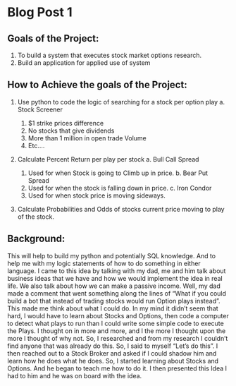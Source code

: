 # Blog Post 1

## Goals of the Project:
   1. To build a system that executes stock market options research.
   2. Build an application for applied use of system
	
## How to Achieve the goals of the Project:
  1.	Use python to code the logic of searching for a stock per option play
	a.	Stock Screener
		1. $1 strike prices difference
		2. No stocks that give dividends
		3. More than 1 million in open trade Volume
		4. Etc.…
		
  2.	Calculate Percent Return per play per stock
	a.	Bull Call Spread
		1. Used for when Stock is going to Climb up in price.
	b.	Bear Put Spread
		1. Used for when the stock is falling down in price.
	c.	Iron Condor
		1. Used for when stock price is moving sideways.
		
  3.	Calculate Probabilities and Odds of stocks current price moving to play of the stock.
 
## Background:
This will help to build my python and potentially SQL knowledge. And to help me with my logic statements of how to do something in either language. 
I came to this idea by talking with my dad, me and him talk about business ideas that we have and how we would implement the idea in real life. We also talk about how we can make a passive income. Well, my dad made a comment that went something along the lines of “What if you could build a bot that instead of trading stocks would run Option plays instead”.
This made me think about what I could do. In my mind it didn’t seem that hard, I would have to learn about Stocks and Options, then code a computer to detect what plays to run than I could write some simple code to execute the Plays.
I thought on in more and more, and I the more I thought upon the more I thought of why not. So, I researched and from my research I couldn’t find anyone that was already do this. So, I said to myself “Let’s do this”.
I then reached out to a Stock Broker and asked if I could shadow him and learn how he does what he does. So, I started learning about Stocks and Options. And he began to teach me how to do it. I then presented this Idea I had to him and he was on board with the idea.
